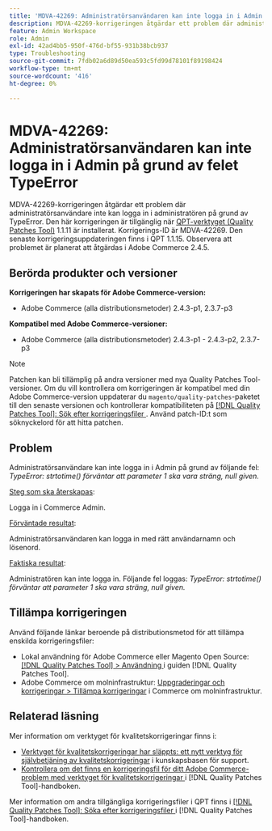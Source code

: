 ```yaml
---
title: 'MDVA-42269: Administratörsanvändaren kan inte logga in i Admin på grund av felet TypeError'
description: MDVA-42269-korrigeringen åtgärdar ett problem där administratörsanvändare inte kan logga in i administratören på grund av TypeError. Den här korrigeringen är tillgänglig när [QPT-verktyget (Quality Patches Tool)](https://experienceleague.adobe.com/en/docs/commerce-operations/tools/quality-patches-tool/quality-patches-tool-to-self-serve-quality-patches) 1.1.11 är installerat.  Korrigerings-ID är MDVA-42269.  Den senaste korrigeringsuppdateringen finns i QPT 1.1.15. Observera att problemet är planerat att åtgärdas i Adobe Commerce 2.4.5.
feature: Admin Workspace
role: Admin
exl-id: 42ad4bb5-950f-476d-bf55-931b38bcb937
type: Troubleshooting
source-git-commit: 7fdb02a6d89d50ea593c5fd99d78101f89198424
workflow-type: tm+mt
source-wordcount: '416'
ht-degree: 0%

---
```


# MDVA-42269: Administratörsanvändaren kan inte logga in i Admin på grund av felet TypeError

MDVA-42269-korrigeringen åtgärdar ett problem där administratörsanvändare inte kan logga in i administratören på grund av TypeError. Den här korrigeringen är tillgänglig när [QPT-verktyget (Quality Patches Tool)](https://experienceleague.adobe.com/en/docs/commerce-operations/tools/quality-patches-tool/quality-patches-tool-to-self-serve-quality-patches) 1.1.11 är installerat.  Korrigerings-ID är MDVA-42269.  Den senaste korrigeringsuppdateringen finns i QPT 1.1.15. Observera att problemet är planerat att åtgärdas i Adobe Commerce 2.4.5.

## Berörda produkter och versioner

**Korrigeringen har skapats för Adobe Commerce-version:**

* Adobe Commerce (alla distributionsmetoder) 2.4.3-p1, 2.3.7-p3

**Kompatibel med Adobe Commerce-versioner:**

* Adobe Commerce (alla distributionsmetoder) 2.4.3-p1 - 2.4.3-p2, 2.3.7-p3

>[!NOTE]
>
>Patchen kan bli tillämplig på andra versioner med nya Quality Patches Tool-versioner. Om du vill kontrollera om korrigeringen är kompatibel med din Adobe Commerce-version uppdaterar du `magento/quality-patches`-paketet till den senaste versionen och kontrollerar kompatibiliteten på [[!DNL Quality Patches Tool]: Sök efter korrigeringsfiler ](https://experienceleague.adobe.com/en/docs/commerce-operations/tools/quality-patches-tool/quality-patches-tool-to-self-serve-quality-patches). Använd patch-ID:t som söknyckelord för att hitta patchen.

## Problem

Administratörsanvändare kan inte logga in i Admin på grund av följande fel: *TypeError: strtotime() förväntar att parameter 1 ska vara sträng, null given.*

<u>Steg som ska återskapas</u>:

Logga in i Commerce Admin.

<u>Förväntade resultat</u>:

Administratörsanvändaren kan logga in med rätt användarnamn och lösenord.

<u>Faktiska resultat</u>:

Administratören kan inte logga in. Följande fel loggas: *TypeError: strtotime() förväntar att parameter 1 ska vara sträng, null given.*

## Tillämpa korrigeringen

Använd följande länkar beroende på distributionsmetod för att tillämpa enskilda korrigeringsfiler:

* Lokal användning för Adobe Commerce eller Magento Open Source: [[!DNL Quality Patches Tool] > Användning ](/help/tools/quality-patches-tool/usage.md) i guiden [!DNL Quality Patches Tool].
* Adobe Commerce om molninfrastruktur: [Uppgraderingar och korrigeringar > Tillämpa korrigeringar](https://experienceleague.adobe.com/docs/commerce-cloud-service/user-guide/develop/upgrade/apply-patches.html) i Commerce om molninfrastruktur.

## Relaterad läsning

Mer information om verktyget för kvalitetskorrigeringar finns i:

* [Verktyget för kvalitetskorrigeringar har släppts: ett nytt verktyg för självbetjäning av kvalitetskorrigeringar](https://experienceleague.adobe.com/en/docs/commerce-operations/tools/quality-patches-tool/quality-patches-tool-to-self-serve-quality-patches) i kunskapsbasen för support.
* [Kontrollera om det finns en korrigeringsfil för ditt Adobe Commerce-problem med verktyget för kvalitetskorrigeringar ](/help/tools/quality-patches-tool/patches-available-in-qpt/check-patch-for-magento-issue-with-magento-quality-patches.md) i [!DNL Quality Patches Tool]-handboken.

Mer information om andra tillgängliga korrigeringsfiler i QPT finns i [[!DNL Quality Patches Tool]: Söka efter korrigeringsfiler ](https://experienceleague.adobe.com/tools/commerce-quality-patches/index.html) i [!DNL Quality Patches Tool]-handboken.
